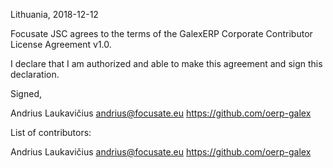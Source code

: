 Lithuania, 2018-12-12

Focusate JSC agrees to the terms of the GalexERP Corporate Contributor License
Agreement v1.0.

I declare that I am authorized and able to make this agreement and sign this
declaration.

Signed,

Andrius Laukavičius andrius@focusate.eu https://github.com/oerp-galex

List of contributors:

Andrius Laukavičius andrius@focusate.eu https://github.com/oerp-galex
